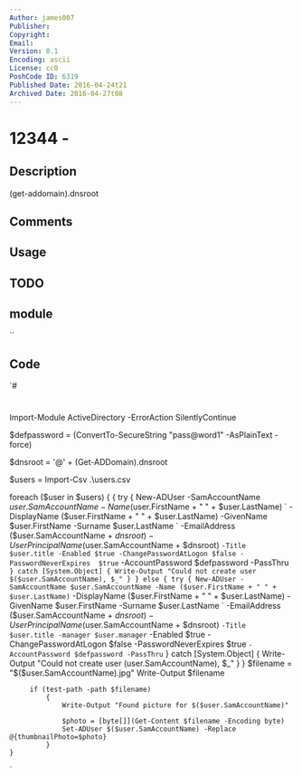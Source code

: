 ```yaml
---
Author: james007
Publisher: 
Copyright: 
Email: 
Version: 0.1
Encoding: ascii
License: cc0
PoshCode ID: 6319
Published Date: 2016-04-24t21
Archived Date: 2016-04-27t08
---
```


# 12344 - 

## Description

(get-addomain).dnsroot

## Comments



## Usage



## TODO



## module

``

## Code

`#
 #
 Import-Module ActiveDirectory -ErrorAction SilentlyContinue
 
 $defpassword = (ConvertTo-SecureString "pass@word1" -AsPlainText -force)
 
 $dnsroot = '@' + (Get-ADDomain).dnsroot
 
 $users = Import-Csv .\users.csv
 
 foreach ($user in $users) {
             {
                 try {
                     New-ADUser -SamAccountName $user.SamAccountName -Name ($user.FirstName + " " + $user.LastName) `
                     -DisplayName ($user.FirstName + " " + $user.LastName) -GivenName $user.FirstName -Surname $user.LastName `
                     -EmailAddress ($user.SamAccountName + $dnsroot) -UserPrincipalName ($user.SamAccountName + $dnsroot) `
                     -Title $user.title -Enabled $true -ChangePasswordAtLogon $false -PasswordNeverExpires  $true `
                     -AccountPassword $defpassword -PassThru `
                     }
                 catch [System.Object]
                     {
                         Write-Output "Could not create user $($user.SamAccountName), $_"
                     }
             }
             else
              {
                 try {
                     New-ADUser -SamAccountName $user.SamAccountName -Name ($user.FirstName + " " + $user.LastName) `
                     -DisplayName ($user.FirstName + " " + $user.LastName) -GivenName $user.FirstName -Surname $user.LastName `
                     -EmailAddress ($user.SamAccountName + $dnsroot) -UserPrincipalName ($user.SamAccountName + $dnsroot) `
                     -Title $user.title -manager $user.manager `
                     -Enabled $true -ChangePasswordAtLogon $false -PasswordNeverExpires  $true `
                     -AccountPassword $defpassword -PassThru `
                     }
                 catch [System.Object]
                     {
                         Write-Output "Could not create user $($user.SamAccountName), $_"
                     }
              }
         $filename = "$($user.SamAccountName).jpg"
         Write-Output $filename
 
         if (test-path -path $filename)
             {
                 Write-Output "Found picture for $($user.SamAccountName)"
 
                 $photo = [byte[]](Get-Content $filename -Encoding byte)
                 Set-ADUser $($user.SamAccountName) -Replace @{thumbnailPhoto=$photo} 
             }
    }
`

